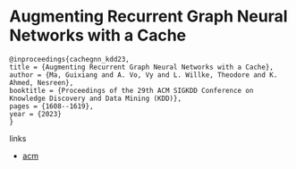# Augmenting Recurrent Graph Neural Networks with a Cache

```
@inproceedings{cachegnn_kdd23,
title = {Augmenting Recurrent Graph Neural Networks with a Cache},
author = {Ma, Guixiang and A. Vo, Vy and L. Willke, Theodore and K. Ahmed, Nesreen},
booktitle = {Proceedings of the 29th ACM SIGKDD Conference on Knowledge Discovery and Data Mining (KDD)},
pages = {1608--1619},
year = {2023}
}
```

links
- [acm](https://dl.acm.org/doi/10.1145/3580305.3599260)
